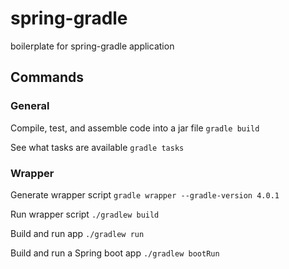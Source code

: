 # spring-gradle
boilerplate for spring-gradle application


## Commands
### General
Compile, test, and assemble code into a jar file
`gradle build`

See what tasks are available
`gradle tasks`

### Wrapper
Generate wrapper script
`gradle wrapper --gradle-version 4.0.1`


Run wrapper script
`./gradlew build`


Build and run app
`./gradlew run`

Build and run a Spring boot app
`./gradlew bootRun`